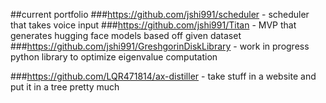 ##current portfolio
###https://github.com/jshi991/scheduler - scheduler that takes voice input
###https://github.com/jshi991/Titan - MVP that generates hugging face models based off given dataset 
###https://github.com/jshi991/GreshgorinDiskLibrary - work in progress python library to optimize eigenvalue computation


###https://github.com/LQR471814/ax-distiller - take stuff in a website and put it in a tree pretty much
